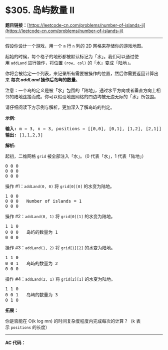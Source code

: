 # $305. 岛屿数量 II

**题目链接：**[https://leetcode-cn.com/problems/number-of-islands-ii](https://leetcode-cn.com/problems/number-of-islands-ii)

---

<div class="content__1Y2H">
 <div class="notranslate">
  <p>假设你设计一个游戏，用一个&nbsp;<code>m</code>&nbsp;行&nbsp;<code>n</code>&nbsp;列的&nbsp;2D 网格来存储你的游戏地图。</p> 
  <p>起始的时候，每个格子的地形都被默认标记为「水」。我们可以通过使用&nbsp;<code>addLand</code>&nbsp;进行操作，将位置 <code>(row, col)</code> 的「水」变成「陆地」。</p> 
  <p>你将会被给定一个列表，来记录所有需要被操作的位置，然后你需要返回计算出来&nbsp;<strong>每次&nbsp;<em>addLand </em>操作后岛屿的数量</strong>。</p> 
  <p>注意：一个岛的定义是被「水」包围的「陆地」，通过水平方向或者垂直方向上相邻的陆地连接而成。你可以假设地图网格的四边均被无边无际的「水」所包围。</p> 
  <p>请仔细阅读下方示例与解析，更加深入了解岛屿的判定。</p> 
  <p><strong>示例:</strong></p> 
  <pre class="language-text"><strong>输入:</strong> m = 3, n = 3, positions = [[0,0], [0,1], [1,2], [2,1]]
<strong>输出:</strong> [1,1,2,3]
</pre> 
  <p><strong>解析:</strong></p> 
  <p>起初，二维网格&nbsp;<code>grid</code>&nbsp;被全部注入「水」。（0 代表「水」，1 代表「陆地」）</p> 
  <pre class="language-text">0 0 0
0 0 0
0 0 0
</pre> 
  <p>操作&nbsp;#1：<code>addLand(0, 0)</code> 将&nbsp;<code>grid[0][0]</code> 的水变为陆地。</p> 
  <pre class="language-text">1 0 0
0 0 0   Number of islands = 1
0 0 0
</pre> 
  <p>操作&nbsp;#2：<code>addLand(0, 1)</code> 将&nbsp;<code>grid[0][1]</code> 的水变为陆地。</p> 
  <pre class="language-text">1 1 0
0 0 0   岛屿的数量为 1
0 0 0
</pre> 
  <p>操作&nbsp;#3：<code>addLand(1, 2)</code> 将&nbsp;<code>grid[1][2]</code> 的水变为陆地。</p> 
  <pre class="language-text">1 1 0
0 0 1   岛屿的数量为 2
0 0 0
</pre> 
  <p>操作&nbsp;#4：<code>addLand(2, 1)</code> 将&nbsp;<code>grid[2][1]</code> 的水变为陆地。</p> 
  <pre class="language-text">1 1 0
0 0 1   岛屿的数量为 3
0 1 0
</pre> 
  <p><strong>拓展：</strong></p> 
  <p>你是否能在 O(k log mn) 的时间复杂度程度内完成每次的计算？（k 表示&nbsp;<code>positions</code>&nbsp;的长度）</p> 
 </div>
</div>

---

**AC 代码：**

```java

```
